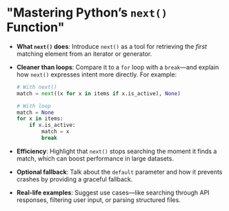 # "Mastering Python’s `next()` Function"

- **What `next()` does**: Introduce `next()` as a tool for retrieving the _first_ matching element from an iterator or generator.

- **Cleaner than loops**: Compare it to a `for` loop with a `break`—and explain how `next()` expresses intent more directly. For example:

  ```python
  # With next()
  match = next((x for x in items if x.is_active), None)

  # With loop
  match = None
  for x in items:
      if x.is_active:
          match = x
          break
  ```

- **Efficiency**: Highlight that `next()` stops searching the moment it finds a match, which can boost performance in large datasets.

- **Optional fallback**: Talk about the `default` parameter and how it prevents crashes by providing a graceful fallback.

- **Real-life examples**: Suggest use cases—like searching through API responses, filtering user input, or parsing structured files.
